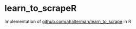 # learn_to_scrapeR
Implementation of [github.com/ahalterman/learn_to_scrape](github.com/ahalterman/learn_to_scrape) in R
